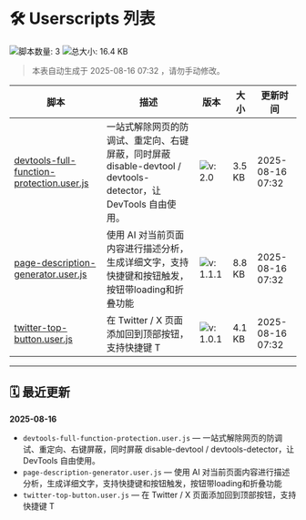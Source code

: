 # 🛠 Userscripts 列表

![脚本数量: 3](https://img.shields.io/badge/%E8%84%9A%E6%9C%AC%E6%95%B0%E9%87%8F-3-success?logo=code)
![总大小: 16.4 KB](https://img.shields.io/badge/%E6%80%BB%E5%A4%A7%E5%B0%8F-16.4%20KB-orange?logo=files)
> 本表自动生成于 2025-08-16 07:32 ，请勿手动修改。

| 脚本 | 描述 | 版本 | 大小 | 更新时间 | 
|------|------|------|------|----------|
|[devtools-full-function-protection.user.js](./scripts/devtools-full-function-protection.user.js) | 一站式解除网页的防调试、重定向、右键屏蔽，同时屏蔽 disable-devtool / devtools-detector，让 DevTools 自由使用。 | ![v: 2.0](https://img.shields.io/badge/v-2.0-informational) | 3.5 KB | 2025-08-16 07:32 |
|[page-description-generator.user.js](./scripts/page-description-generator.user.js) | 使用 AI 对当前页面内容进行描述分析，生成详细文字，支持快捷键和按钮触发，按钮带loading和折叠功能 | ![v: 1.1.1](https://img.shields.io/badge/v-1.1.1-informational) | 8.8 KB | 2025-08-16 07:32 |
|[twitter-top-button.user.js](./scripts/twitter-top-button.user.js) | 在 Twitter / X 页面添加回到顶部按钮，支持快捷键 T | ![v: 1.0.1](https://img.shields.io/badge/v-1.0.1-informational) | 4.1 KB | 2025-08-16 07:32 |

---

## 🗓 最近更新

**2025-08-16**
- `devtools-full-function-protection.user.js` — 一站式解除网页的防调试、重定向、右键屏蔽，同时屏蔽 disable-devtool / devtools-detector，让 DevTools 自由使用。
- `page-description-generator.user.js` — 使用 AI 对当前页面内容进行描述分析，生成详细文字，支持快捷键和按钮触发，按钮带loading和折叠功能
- `twitter-top-button.user.js` — 在 Twitter / X 页面添加回到顶部按钮，支持快捷键 T
